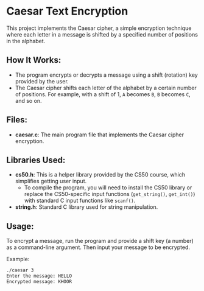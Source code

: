 # Caesar Text Encryption 

This project implements the Caesar cipher, a simple encryption technique where each letter in a message is shifted by a specified number of positions in the alphabet.

## How It Works:
- The program encrypts or decrypts a message using a shift (rotation) key provided by the user.
- The Caesar cipher shifts each letter of the alphabet by a certain number of positions. For example, with a shift of 1, `A` becomes `B`, `B` becomes `C`, and so on.

## Files:
- **caesar.c**: The main program file that implements the Caesar cipher encryption.

## Libraries Used:
- **cs50.h**: This is a helper library provided by the CS50 course, which simplifies getting user input.
  - To compile the program, you will need to install the CS50 library or replace the CS50-specific input functions (`get_string()`, `get_int()`) with standard C input functions like `scanf()`.
- **string.h**: Standard C library used for string manipulation.

## Usage:
To encrypt a message, run the program and provide a shift key (a number) as a command-line argument. Then input your message to be encrypted.

Example:

```bash
./caesar 3
Enter the message: HELLO
Encrypted message: KHOOR
